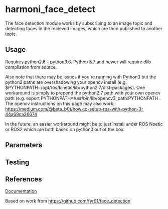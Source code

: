 # harmoni_face_detect

The face detection module works by subscribing to an image topic and detecting faces in the recieved images, which are then published to another topic.

## Usage 

Requires python2.6 - python3.6. Python 3.7 and newer will require dlib compilation from source.

Also note that there may be issues if you're running with Python3 but the python2 paths are overshadowing your opencv install (e.g. $PYTHONPATH=/opt/ros/kinetic/lib/python2.7/dist-packages). One workaround is simply to prepend the python2.7 path with your own opencv path (e.g. export PYTHONPATH=/usr/bin/lib/opencv3_path:PYTHONPATH . The opencv instructions on this page may also work: https://medium.com/@beta_b0t/how-to-setup-ros-with-python-3-44a69ca36674

In the future, an easier workaround might be to just install under ROS Noetic or ROS2 which are both based on python3 out of the box.

## Parameters
## Testing
## References
[Documentation](https://harmoni.readthedocs.io/en/latest/packages/harmoni_face_detect.html)

Based on work from https://github.com/fyr91/face_detection


